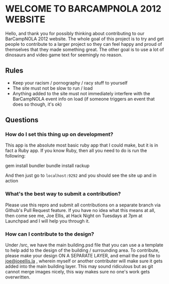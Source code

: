WELCOME TO BARCAMPNOLA 2012 WEBSITE
=============

Hello, and thank you for possibly thinking about contributing to our BarCampNOLA 2012 website.  The whole goal of this project is to try and get people to contribute to a larger project so they can feel happy and proud of themselves that they made something great.  The other goal is to use a lot of dinosaurs and video game text for seemingly no reason.

Rules
-------------
- Keep your racism / pornography / racy stuff to yourself
- The site must not be slow to run / load
- Anything added to the site must not immediately interfere with the BarCampNOLA event info on load (if someone triggers an event that does so though, it's ok)


Questions
-------------

### How do I set this thing up on development?

This app is the absolute most basic ruby app that I could make, but it is in fact a Ruby app.  If you know Ruby, then all you need to do is run the following:

  gem install bundler
  bundle install
  rackup

And then just go to `localhost:9292` and you should see the site up and in action

### What's the best way to submit a contribution?

Please use this repro and submit all contributions on a separate branch via Github's Pull Request feature.  If you have no idea what this means at all, then come see me, Joe Ellis, at Hack Night on Tuesdays at 7pm at Launchpad and I will help you through it.

### How can I contribute to the design?

Under /src, we have the main building.psd file that you can use a a template to help add to the design of the building / surrounding area.  To contribute, please make your design ON A SEPARATE LAYER, and email the psd file to joe@joeellis.la , wherein myself or another contributer will make sure it gets added into the main building layer.  This may sound ridiculous but as git cannot merge images nicely, this way makes sure no one's work gets overwritten.

### 